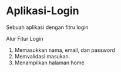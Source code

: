 # Aplikasi-Login
Sebuah aplikasi dengan fitru login

Alur Fitur Login
1. Memasukkan nama, email, dan password
2. Memvalidasi masukan.
3. Menampilkan halaman home
